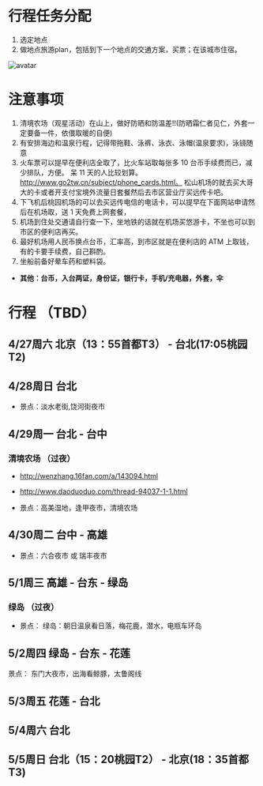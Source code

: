 # 行程任务分配
1.  选定地点
2.  做地点旅游plan，包括到下一个地点的交通方案，买票；在该城市住宿。

![avatar](https://timgsa.baidu.com/timg?image&quality=80&size=b9999_10000&sec=1554233545163&di=429f5a1af7a4eff03ee48b1f890ffd2a&imgtype=0&src=http%3A%2F%2F1813.img.pp.sohu.com.cn%2Fimages%2Fblog%2F2009%2F6%2F10%2F21%2F9%2F12276a9c007g214.jpg)



# 注意事项
1. 清境农场（观星活动）在山上，做好防晒和防温差!!(防晒霜仁者见仁，外套一定要备一件，依偎取暖的自便)
2. 有安排海边和温泉行程，记得带拖鞋、泳裤、泳衣、泳帽(温泉要求)，泳镜随意
3. 火车票可以提早在便利店全取了，比火车站取每张多 10 台币手续费而已，减少排队，方便。
呆 11 天的人比较划算。http://www.go2tw.cn/subject/phone_cards.html。
松山机场的就去买大哥大的卡或者开支付宝境外流量日套餐然后去市区营业厅买远传卡吧。
4. 下飞机后桃园机场的可以去买远传电信的电话卡，可以提早在下面网站申请然后在机场取，送 1 天免费上网套餐，
5. 机场到住处交通请自行查一下，坐地铁的话就在机场买悠游卡，不坐也可以到市区的便利店再买。
6. 最好机场用人民币换点台币，汇率高，到市区就是在便利店的 ATM 上取钱，有的卡要手续费，自己斟酌。
7. 坐船前备好晕车药和塑料袋。

* **其他：台币，入台两证，身份证，银行卡，手机/充电器，外套，伞**


# 行程 （TBD）

## 4/27周六 北京（13：55首都T3） - 台北(17:05桃园T2)
## 4/28周日 台北
* 景点：淡水老街,饶河街夜市

## 4/29周一 台北 - 台中
### 清境农场 （过夜）
* http://wenzhang.16fan.com/a/143094.html 
* http://www.daoduoduo.com/thread-94037-1-1.html

* 景点：高美湿地，逢甲夜市，清境农场

## 4/30周二 台中 - 高雄

* 景点：六合夜市 或 瑞丰夜市

## 5/1周三 高雄 - 台东 - 绿岛
### 绿岛 （过夜）
* 景点： 绿岛：朝日温泉看日落，梅花鹿，潜水，电瓶车环岛
## 5/2周四 绿岛 - 台东 - 花莲
景点： 东门大夜市，出海看鲸豚，太鲁阁线

## 5/3周五 花莲 - 台北

## 5/4周六 台北

## 5/5周日 台北（15：20桃园T2） - 北京(18：35首都T3)
